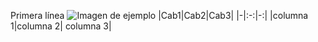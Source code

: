 Primera línea
![Imagen de ejemplo](https://cdn-icons-png.flaticon.com/512/5650/5650378.png)
|Cab1|Cab2|Cab3|
|-|:-:|-:|
|columna 1|columna 2| columna 3|